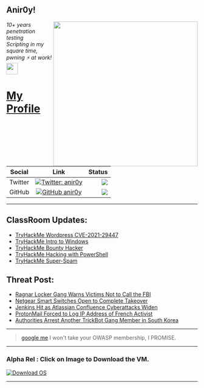 <h2>Anir0y!</h2>
<img align='right' src="https://github-readme-stats.vercel.app/api?username=anir0y&show_icons=true&theme=dark" width="380">
<p><em>10+ years penetration testing<br>
  Scripting in my square time, pwning ⚡ at work!<img src="https://media.giphy.com/media/WUlplcMpOCEmTGBtBW/giphy.gif" width="30"> 
</em></p>



# [My Profile](https://anir0y.in/refer=githubreadme)

| Social   |      Link      | Status|
|----------|:-------------:|--:|
| Twitter |  [![Twitter: anir0y](https://img.shields.io/twitter/follow/anir0y?label=Follow%20me&style=plastic)](https://twitter.com/anir0y)| ![](https://img.shields.io/badge/Status-Online-blue)|
| GitHub |    [![GitHub anir0y](https://img.shields.io/github/followers/anir0y?label=Fork%20me&style=plastic)](https://github.com/anir0y)   | ![](https://img.shields.io/badge/Status-Online-blue)|


---

## ClassRoom Updates:

<!-- CLASS:START -->
- [TryHackMe Wordpress CVE-2021-29447](https://classroom.anir0y.in/post/tryhackme-wordpresscve202129447/)
- [TryHackMe Intro to Windows](https://classroom.anir0y.in/post/tryhackme-intro2winold/)
- [TryHackMe Bounty Hacker](https://classroom.anir0y.in/post/tryhackme-cowboyhacker/)
- [TryHackMe Hacking with PowerShell](https://classroom.anir0y.in/post/tryhackme-powershell/)
- [TryHackMe Super-Spam](https://classroom.anir0y.in/post/tryhackme-superspamr/)
<!-- CLASS:END -->

## Threat Post:

<!-- THREAT:START -->
- [Ragnar Locker Gang Warns Victims Not to Call the FBI](https://threatpost.com/ragnar-locker-gang-dont-call-fbi-police/169266/)
- [Netgear Smart Switches Open to Complete Takeover](https://threatpost.com/netgear-smart-switches-takeover/169259/)
- [Jenkins Hit as Atlassian Confluence Cyberattacks Widen](https://threatpost.com/jenkins-atlassian-confluence-cyberattacks/169249/)
- [ProtonMail Forced to Log IP Address of French Activist](https://threatpost.com/protonmail-log-ip-address-french-activist/169242/)
- [Authorities Arrest Another TrickBot Gang Member in South Korea](https://threatpost.com/authorities-arrest-trickbot-member/169236/)
<!-- THREAT:END -->
---


> [google me](https://google.com/search?q=@anir0y) I won't take your OWASP membership, I PROMISE. 

---
### Alpha Rel : Click on Image to Download the VM.
[![Download OS](https://i.imgur.com/4RUjCIA.png)](https://sourceforge.net/projects/classroom-os/files/latest/download)

---

